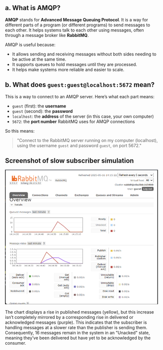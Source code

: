 ## a. What is AMQP?

**AMQP** stands for **Advanced Message Queuing Protocol**. It is a way for different parts of a program (or different programs) to send messages to each other. It helps systems talk to each other using messages, often through a message broker like **RabbitMQ**.

AMQP is useful because:

* It allows sending and receiving messages without both sides needing to be active at the same time.
* It supports queues to hold messages until they are processed.
* It helps make systems more reliable and easier to scale.

## b. What does `guest:guest@localhost:5672` mean?

This is a way to connect to an AMQP server. Here’s what each part means:

* `guest` (first): the **username**
* `guest` (second): the **password**
* `localhost`: the **address** of the server (in this case, your own computer)
* `5672`: the **port number** RabbitMQ uses for AMQP connections

So this means:

> "Connect to the RabbitMQ server running on my computer (localhost), using the username `guest` and password `guest`, on port 5672."

## Screenshot of slow subscriber simulation
![alt text](image-1.png)

The chart displays a rise in published messages (yellow), but this increase isn’t completely mirrored by a corresponding rise in delivered or acknowledged messages (purple). This indicates that the subscriber is handling messages at a slower rate than the publisher is sending them. Consequently, 16 messages remain in the system in an "Unacked" state, meaning they’ve been delivered but have yet to be acknowledged by the consumer.